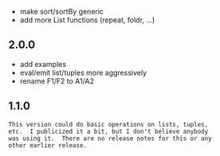 - make sort/sortBy generic
- add more List functions (repeat, foldr, ...)

2.0.0
-----

- add examples
- eval/emit list/tuples more aggressively
- rename F1/F2 to A1/A2

1.1.0
-----
    This version could do basic operations on lists, tuples,
    etc.  I publicized it a bit, but I don't believe anybody
    was using it.  There are no release notes for this or any
    other earlier release.
